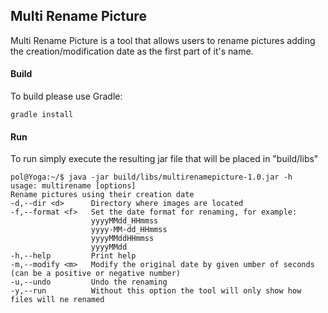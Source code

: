 ## Multi Rename Picture

Multi Rename Picture is a tool that allows users to rename pictures adding the creation/modification date as the
first part of it's name.


#### Build

To build please use Gradle:

~~~
gradle install
~~~

#### Run

To run simply execute the resulting jar file that will be placed in "build/libs"

~~~
pol@Yoga:~/$ java -jar build/libs/multirenamepicture-1.0.jar -h
usage: multirename [options]
Rename pictures using their creation date
-d,--dir <d>      Directory where images are located
-f,--format <f>   Set the date format for renaming, for example:
                  yyyyMMdd_HHmmss
                  yyyy-MM-dd_HHmmss
                  yyyyMMddHHmmss
                  yyyyMMdd
-h,--help         Print help
-m,--modify <m>   Modify the original date by given umber of seconds (can be a positive or negative number)
-u,--undo         Undo the renaming
-y,--run          Without this option the tool will only show how files will ne renamed
~~~